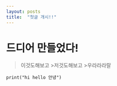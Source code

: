 ```yaml
---
layout: posts
title:  "첫글 개시!!"
---
```


# 드디어 만들었다!

>이것도해보고
    >저것도해보고
        >우라라라랄

```
print("hi hello 안녕")
```